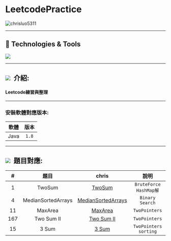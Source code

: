 # LeetcodePractice

<div>
 <img src="https://img.shields.io/github/commit-activity/m/chrisluo5311/LeetcodePractice" alt="chrisluo5311" />
 </div> 
 
 ---
 
 <h2 > 🔧 Technologies & Tools </h2>
 <div >
 <img src="https://img.shields.io/badge/Java-ED8B00?style=for-the-badge&logo=java&logoColor=white" />
<!--    <img src="https://img.shields.io/badge/Hibernate-59666C?style=for-the-badge&logo=Hibernate&logoColor=white" /> -->
<!--    <img src="https://img.shields.io/badge/Spring_Boot-F2F4F9?style=for-the-badge&logo=spring-boot" /> -->
<!--    <img src="https://img.shields.io/badge/Selenium-43B02A?style=for-the-badge&logo=Selenium&logoColor=white" /> -->
<!--    <img src="https://img.shields.io/badge/-linebot-brightgreen?style=for-the-badge&logo=line&logoColor=white" /> -->
<!--    <img src="https://img.shields.io/badge/PostgreSQL-316192?style=for-the-badge&logo=postgresql&logoColor=white" /> -->
<!--    <img src="https://img.shields.io/badge/rabbitmq-%23FF6600.svg?&style=for-the-badge&logo=rabbitmq&logoColor=white" /> -->
<!--   <img src="https://img.shields.io/badge/redis-%23DD0031.svg?&style=for-the-badge&logo=redis&logoColor=white" /> -->
  </div>
 
 ---
 
 <h2 ><img src="https://img.icons8.com/office/30/000000/training.png"/> &nbsp介紹: </h2>
 
#### Leetcode練習與整理
 
 ---

### 安裝軟體對應版本:
|  軟體  |  版本  |  
|:------:|:--------:|
|  Java  | `1.8`   | 

 ---

 <h2 ><img src="https://img.icons8.com/external-tal-revivo-color-tal-revivo/24/null/external-level-up-your-coding-skills-and-quickly-land-a-job-logo-color-tal-revivo.png"/> &nbsp題目對應: </h2>
 
|  #  |  題目  |  chris  |  說明  |  
|:------:|:------:|:--------:|:--------:|
| 1 |  TwoSum  | [TwoSum](https://github.com/chrisluo5311/LeetcodePractice/blob/main/java_chris/array/TwoSum.java)   | `BruteForce` `HashMap解`   |
| 4 |  MedianSortedArrays | [MedianSortedArrays](https://github.com/chrisluo5311/LeetcodePractice/blob/main/java_chris/array/MedianSortedArrays.java) | `Binary Search` |
| 11 | MaxArea  | [MaxArea](https://github.com/chrisluo5311/LeetcodePractice/blob/main/java_chris/array/MaxArea.java)   | `TwoPointers`   |
| 167 | Two Sum II  | [Two Sum II](https://github.com/chrisluo5311/LeetcodePractice/blob/main/java_chris/array/TwoSumII.java)   | `TwoPointers`   |
| 15 | 3 Sum  | [3 Sum](https://github.com/chrisluo5311/LeetcodePractice/blob/main/java_chris/array/ThreeSum.java)   | `TwoPointers` `sorting`   |